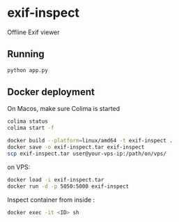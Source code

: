 # exif-inspect
Offline Exif viewer

## Running

```bash
python app.py
```

## Docker deployment

On Macos, make sure Colima is started

```bash
colima status
colima start -f
```

```bash
docker build --platform=linux/amd64 -t exif-inspect .
docker save -o exif-inspect.tar exif-inspect
scp exif-inspect.tar user@your-vps-ip:/path/on/vps/
```

on VPS:
```bash
docker load -i exif-inspect.tar
docker run -d -p 5050:5000 exif-inspect
```

Inspect container from inside :
```bash
docker exec -it <ID> sh
```